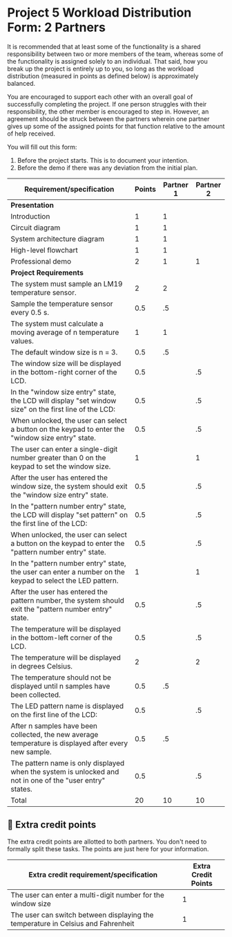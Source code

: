 # Project 5 Workload Distribution Form: 2 Partners

It is recommended that at least some of the functionality is a shared responsibility between two or more members of the team, whereas some of the functionality is assigned solely to an individual. That said, how you break up the project is entirely up to you, so long as the workload distribution (measured in points as defined below) is approximately balanced.

You are encouraged to support each other with an overall goal of successfully completing the project. If one person struggles with their responsibility, the other member is encouraged to step in. However, an agreement should be struck between the partners wherein one partner gives up some of the assigned points for that function relative to the amount of help received.  

You will fill out this form:
1. Before the project starts. This is to document your intention. 
2. Before the demo if there was any deviation from the initial plan.

| Requirement/specification                                                                                 | Points | Partner 1 | Partner 2 |
|-----------------------------------------------------------------------------------------------------------|--------|-----------|-----------|
| **Presentation**                                                                                          |        |           |           |
| Introduction                                                                                              | 1      |     1     |           |
| Circuit diagram                                                                                           | 1      |     1     |           |
| System architecture diagram                                                                               | 1      |     1     |           |
| High-level flowchart                                                                                      | 1      |     1     |           |
| Professional demo                                                                                         | 2      |     1     |     1     |
| **Project Requirements**                                                                                  |        |           |           |
| The system must sample an LM19 temperature sensor.                                                        | 2      |     2     |           |
| Sample the temperature sensor every 0.5 s.                                                                | 0.5    |     .5    |           |
| The system must calculate a moving average of n temperature values.                                       | 1      |     1     |           |
| The default window size is n = 3.                                                                         | 0.5    |     .5    |           |
| The window size will be displayed in the bottom-right corner of the LCD.                                  | 0.5    |           |     .5    |
| In the "window size entry" state, the LCD will display "set window size" on the first line of the LCD:    | 0.5    |           |     .5    |
| When unlocked, the user can select a button on the keypad to enter the "window size entry" state.         | 0.5    |           |     .5    |
| The user can enter a single-digit number greater than 0 on the keypad to set the window size.             | 1      |           |     1     |
| After the user has entered the window size, the system should exit the "window size entry" state.         | 0.5    |           |     .5    |
| In the "pattern number entry" state, the LCD will display "set pattern" on the first line of the LCD:     | 0.5    |           |     .5    |
| When unlocked, the user can select a button on the keypad to enter the "pattern number entry" state.      | 0.5    |           |     .5    |
| In the "pattern number entry" state, the user can enter a number on the keypad to select the LED pattern. | 1      |           |     1     |
| After the user has entered the pattern number, the system should exit the "pattern number entry" state.   | 0.5    |           |     .5    |
| The temperature will be displayed in the bottom-left corner of the LCD.                                   | 0.5    |           |     .5    |
| The temperature will be displayed in degrees Celsius.                                                     | 2      |           |     2     |
| The temperature should not be displayed until n samples have been collected.                              | 0.5    |    .5     |           |
| The LED pattern name is displayed on the first line of the LCD:                                           | 0.5    |           |    .5     |
| After n samples have been collected, the new average temperature is displayed after every new sample.     | 0.5    |    .5     |           |
| The pattern name is only displayed when the system is unlocked and not in one of the "user entry" states. | 0.5    |           |     .5    |
| Total                                                                                                     | 20     |    10     |     10    |


## 🚀 Extra credit points
The extra credit points are allotted to both partners. You don't need to formally split these tasks. The points are just here for your information.

| Extra credit requirement/specification                                                                   | Extra Credit Points |
|----------------------------------------------------------------------------------------------------------|---------------------|
| The user can enter a multi-digit number for the window size                                              | 1                   |
| The user can switch between displaying the temperature in Celsius and Fahrenheit                         | 1                   |
